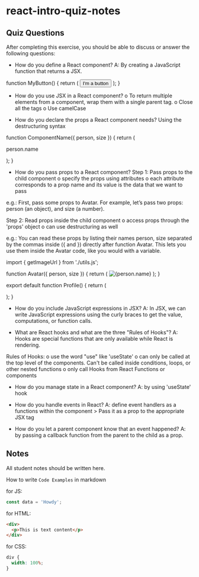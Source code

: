 # react-intro-quiz-notes

## Quiz Questions

After completing this exercise, you should be able to discuss or answer the following questions:

- How do you define a React component?
  A: By creating a JavaScript function that returns a JSX.

function MyButton() {
return (
<button>I'm a button</button>
);
}

- How do you use JSX in a React component?
  o To return multiple elements from a component, wrap them with a single parent tag.
  o Close all the tags
  o Use camelCase

- How do you declare the props a React component needs?
  Using the destructuring syntax

function ComponentName({ person, size }) {
return (
<div>
<p>person.name</p>
</div>
);
}

- How do you pass props to a React component?
  Step 1: Pass props to the child component
  o specify the props using attributes
  o each attribute corresponds to a prop name and its value is the data that we want to pass

e.g.: First, pass some props to Avatar. For example, let’s pass two props: person (an object), and size (a number).

Step 2: Read props inside the child component
o access props through the 'props' object
o can use destructuring as well

e.g.: You can read these props by listing their names person, size separated by the commas inside ({ and }) directly after function Avatar. This lets you use them inside the Avatar code, like you would with a variable.

import { getImageUrl } from './utils.js';

function Avatar({ person, size }) {
return (
<img
      className="avatar"
      src={getImageUrl(person)}
      alt={person.name}
      width={size}
      height={size}
    />
);
}

export default function Profile() {
return (

<div>
<Avatar
size={100}
person={{
          name: 'Katsuko Saruhashi',
          imageId: 'YfeOqp2'
        }}
/>
</div>
);
}

- How do you include JavaScript expressions in JSX?
  A: In JSX, we can write JavaScript expressions using the curly braces to get the value, computations, or function calls.

- What are React hooks and what are the three "Rules of Hooks"?
  A: Hooks are special functions that are only available while React is rendering.

Rules of Hooks:
o use the word "use" like 'useState'
o can only be called at the top level of the components. Can't be called inside conditions, loops, or other nested functions
o only call Hooks from React Functions or components

- How do you manage state in a React component?
  A: by using 'useState' hook

- How do you handle events in React?
  A: define event handlers as a functions within the component > Pass it as a prop to the appropriate JSX tag

- How do you let a parent component know that an event happened?
  A: by passing a callback function from the parent to the child as a prop.

## Notes

All student notes should be written here.

How to write `Code Examples` in markdown

for JS:

```javascript
const data = 'Howdy';
```

for HTML:

```html
<div>
  <p>This is text content</p>
</div>
```

for CSS:

```css
div {
  width: 100%;
}
```
